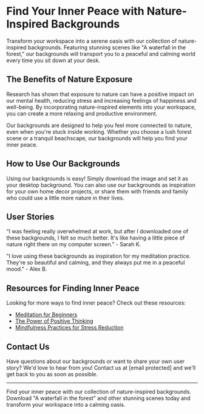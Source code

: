 <!--font:Cormorant Garamond-->

# Find Your Inner Peace with Nature-Inspired Backgrounds

Transform your workspace into a serene oasis with our collection of nature-inspired backgrounds. Featuring stunning scenes like "A waterfall in the forest," our backgrounds will transport you to a peaceful and calming world every time you sit down at your desk.

## The Benefits of Nature Exposure

Research has shown that exposure to nature can have a positive impact on our mental health, reducing stress and increasing feelings of happiness and well-being. By incorporating nature-inspired elements into your workspace, you can create a more relaxing and productive environment.

Our backgrounds are designed to help you feel more connected to nature, even when you're stuck inside working. Whether you choose a lush forest scene or a tranquil beachscape, our backgrounds will help you find your inner peace.

## How to Use Our Backgrounds

Using our backgrounds is easy! Simply download the image and set it as your desktop background. You can also use our backgrounds as inspiration for your own home decor projects, or share them with friends and family who could use a little more nature in their lives.

## User Stories

"I was feeling really overwhelmed at work, but after I downloaded one of these backgrounds, I felt so much better. It's like having a little piece of nature right there on my computer screen." - Sarah K.

"I love using these backgrounds as inspiration for my meditation practice. They're so beautiful and calming, and they always put me in a peaceful mood." - Alex B.

## Resources for Finding Inner Peace

Looking for more ways to find inner peace? Check out these resources:

- [Meditation for Beginners](#)
- [The Power of Positive Thinking](#)
- [Mindfulness Practices for Stress Reduction](#)

## Contact Us

Have questions about our backgrounds or want to share your own user story? We'd love to hear from you! Contact us at [email protected] and we'll get back to you as soon as possible.

---

Find your inner peace with our collection of nature-inspired backgrounds. Download "A waterfall in the forest" and other stunning scenes today and transform your workspace into a calming oasis.

<!--

Write me content for website with wallpaper which alt text is:

"A waterfall in the forest"

The name/title of the page should not be 1:1 copy of the alt text but rather a real content of the website which is using this wallpaper.

- Use markdown format 
- Start with heading
- Heading should be short and concise
- The content should look like a real website 
- The website should not be about the wallpaper, wallpaper is just a related background
- Heading should be contain work "wallpaper" or "background"
- Include real sections like references, contact, user stories, etc. use things relevant to the page purpose.
- Feel free to use structure like headings, bullets, numbering, blockquotes, paragraphs, horizontal lines, etc.
- You can use formatting like bold or _italic_
- You can include UTF-8 emojis
- Links should be only #hash anchors (and you can refer to the document itself)
- Do not include images


---


# Nature-inspired Wallpapers for a Serene Workspace

Looking for a way to bring the calming beauty of nature into your workspace? Our collection of nature-inspired wallpapers is the perfect solution. Featuring stunning scenes like "A waterfall in the forest," our wallpapers will transport you to a peaceful and serene world every time you sit down at your desk.

## Why Choose Nature-Inspired Wallpapers?

Research has shown that exposure to nature can have a positive impact on our mental health, reducing stress and increasing feelings of happiness and well-being. By incorporating nature-inspired elements into your workspace, you can create a more relaxing and productive environment.

Our wallpapers are designed to help you feel more connected to nature, even when you're stuck inside working. Whether you choose a lush forest scene or a tranquil beachscape, our wallpapers will help you find your inner calm.

## How to Use Our Wallpapers

Using our wallpapers is easy! Simply download the image and set it as your desktop background. You can also use our wallpapers as inspiration for your own home decor projects, or share them with friends and family who could use a little more nature in their lives.

## User Stories

"I was feeling really stressed out at work, but after I downloaded one of these wallpapers, I felt so much better. It's like having a little piece of nature right there on my computer screen." - Sarah K.

"I love using these wallpapers as inspiration for my artwork. They're so beautiful and peaceful, and they always put me in a creative mood." - Alex B.

## References

Looking for more information about the benefits of nature exposure? Check out these resources:

- [The Benefits of Nature](#)
- [How Nature Can Improve Your Mental Health](#)
- [The Science of Biophilia](#)

## Contact Us

Have questions about our wallpapers or want to share your own user story? We'd love to hear from you! Contact us at [email protected] and we'll get back to you as soon as possible.

---

Experience the soothing power of nature with our collection of nature-inspired wallpapers. Download "A waterfall in the forest" and other stunning scenes today and transform your workspace into a peaceful oasis.


---


Heading should not include word "wallpaper". The website should not be about the wallpaper itself, wallpaper is just a related background, rewrite whole content.


---


# Find Your Inner Peace with Nature-Inspired Backgrounds

Transform your workspace into a serene oasis with our collection of nature-inspired backgrounds. Featuring stunning scenes like "A waterfall in the forest," our backgrounds will transport you to a peaceful and calming world every time you sit down at your desk.

## The Benefits of Nature Exposure

Research has shown that exposure to nature can have a positive impact on our mental health, reducing stress and increasing feelings of happiness and well-being. By incorporating nature-inspired elements into your workspace, you can create a more relaxing and productive environment.

Our backgrounds are designed to help you feel more connected to nature, even when you're stuck inside working. Whether you choose a lush forest scene or a tranquil beachscape, our backgrounds will help you find your inner peace.

## How to Use Our Backgrounds

Using our backgrounds is easy! Simply download the image and set it as your desktop background. You can also use our backgrounds as inspiration for your own home decor projects, or share them with friends and family who could use a little more nature in their lives.

## User Stories

"I was feeling really overwhelmed at work, but after I downloaded one of these backgrounds, I felt so much better. It's like having a little piece of nature right there on my computer screen." - Sarah K.

"I love using these backgrounds as inspiration for my meditation practice. They're so beautiful and calming, and they always put me in a peaceful mood." - Alex B.

## Resources for Finding Inner Peace

Looking for more ways to find inner peace? Check out these resources:

- [Meditation for Beginners](#)
- [The Power of Positive Thinking](#)
- [Mindfulness Practices for Stress Reduction](#)

## Contact Us

Have questions about our backgrounds or want to share your own user story? We'd love to hear from you! Contact us at [email protected] and we'll get back to you as soon as possible.

---

Find your inner peace with our collection of nature-inspired backgrounds. Download "A waterfall in the forest" and other stunning scenes today and transform your workspace into a calming oasis.

-->
